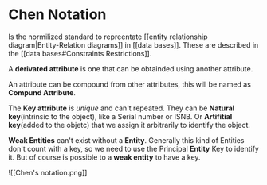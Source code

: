 # Chen Notation
Is the normilized standard to repreentate [[entity relationship diagram|Entity-Relation diagrams]] in [[data bases]].
These are described in the [[data bases#Constraints Restrictions]].

A **derivated attribute** is one that can be obtainded using another attribute.

An attribute can be compound from other attributes, this will be named as **Compund Attribute**.

The **Key attribute** is $unique$ and can't repeated.
They can be **Natural key**(intrinsic to the object), like a Serial number or ISNB. Or **Artifitial key**(added to the objetc) that we assign it arbitrarily to identify the object.

**Weak Entities** can't exist without a **Entity**. Generally this kind of Entities don't count with a key, so we need to use the Principal **Entity** Key to identify it. But of course is possible to a **weak entity** to have a key.

![[Chen's notation.png]]
